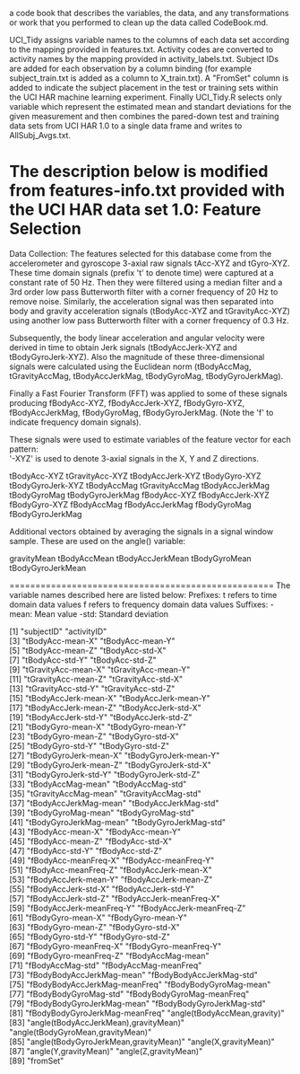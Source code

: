 a code book that describes the variables, the data, and any transformations or work that you performed to clean up the data called CodeBook.md.

UCI_Tidy assigns variable names to the columns of each data set according to the mapping provided in features.txt. Activity codes are converted to activity names by the mapping provided in activity_labels.txt. Subject IDs are added for each observation by a column binding (for example subject_train.txt is added as a column to X_train.txt). A "FromSet" column is added to indicate the subject placement in the test or training sets within the UCI HAR machine learning experiment. Finally UCI_Tidy.R selects only variable which represent the estimated mean and standart deviations for the given measurement and then combines the pared-down test and training data sets from UCI HAR 1.0 to a single data frame and writes to AllSubj_Avgs.txt.

The description below is modified from features-info.txt provided with the UCI HAR data set 1.0: 
Feature Selection 
=================
Data Collection:
The features selected for this database come from the accelerometer and gyroscope 3-axial raw signals tAcc-XYZ and tGyro-XYZ. These time domain signals (prefix 't' to denote time) were captured at a constant rate of 50 Hz. Then they were filtered using a median filter and a 3rd order low pass Butterworth filter with a corner frequency of 20 Hz to remove noise. Similarly, the acceleration signal was then separated into body and gravity acceleration signals (tBodyAcc-XYZ and tGravityAcc-XYZ) using another low pass Butterworth filter with a corner frequency of 0.3 Hz. 

Subsequently, the body linear acceleration and angular velocity were derived in time to obtain Jerk signals (tBodyAccJerk-XYZ and tBodyGyroJerk-XYZ). Also the magnitude of these three-dimensional signals were calculated using the Euclidean norm (tBodyAccMag, tGravityAccMag, tBodyAccJerkMag, tBodyGyroMag, tBodyGyroJerkMag). 

Finally a Fast Fourier Transform (FFT) was applied to some of these signals producing fBodyAcc-XYZ, fBodyAccJerk-XYZ, fBodyGyro-XYZ, fBodyAccJerkMag, fBodyGyroMag, fBodyGyroJerkMag. (Note the 'f' to indicate frequency domain signals). 

These signals were used to estimate variables of the feature vector for each pattern:  
'-XYZ' is used to denote 3-axial signals in the X, Y and Z directions.

tBodyAcc-XYZ
tGravityAcc-XYZ
tBodyAccJerk-XYZ
tBodyGyro-XYZ
tBodyGyroJerk-XYZ
tBodyAccMag
tGravityAccMag
tBodyAccJerkMag
tBodyGyroMag
tBodyGyroJerkMag
fBodyAcc-XYZ
fBodyAccJerk-XYZ
fBodyGyro-XYZ
fBodyAccMag
fBodyAccJerkMag
fBodyGyroMag
fBodyGyroJerkMag

Additional vectors obtained by averaging the signals in a signal window sample. These are used on the angle() variable:

gravityMean
tBodyAccMean
tBodyAccJerkMean
tBodyGyroMean
tBodyGyroJerkMean

===================================================
The variable names described here are listed below:
Prefixes: t refers to time domain data values
          f refers to frequency domain data values
Suffixes: -mean: Mean value
          -std: Standard deviation

 [1] "subjectID"                           "activityID"                         
 [3] "tBodyAcc-mean-X"                      "tBodyAcc-mean-Y"                     
 [5] "tBodyAcc-mean-Z"                      "tBodyAcc-std-X"                      
 [7] "tBodyAcc-std-Y"                       "tBodyAcc-std-Z"                      
 [9] "tGravityAcc-mean-X"                   "tGravityAcc-mean-Y"                  
[11] "tGravityAcc-mean-Z"                   "tGravityAcc-std-X"                   
[13] "tGravityAcc-std-Y"                    "tGravityAcc-std-Z"                   
[15] "tBodyAccJerk-mean-X"                  "tBodyAccJerk-mean-Y"                 
[17] "tBodyAccJerk-mean-Z"                  "tBodyAccJerk-std-X"                  
[19] "tBodyAccJerk-std-Y"                   "tBodyAccJerk-std-Z"                  
[21] "tBodyGyro-mean-X"                     "tBodyGyro-mean-Y"                    
[23] "tBodyGyro-mean-Z"                     "tBodyGyro-std-X"                     
[25] "tBodyGyro-std-Y"                      "tBodyGyro-std-Z"                     
[27] "tBodyGyroJerk-mean-X"                 "tBodyGyroJerk-mean-Y"                
[29] "tBodyGyroJerk-mean-Z"                 "tBodyGyroJerk-std-X"                 
[31] "tBodyGyroJerk-std-Y"                  "tBodyGyroJerk-std-Z"                 
[33] "tBodyAccMag-mean"                     "tBodyAccMag-std"                     
[35] "tGravityAccMag-mean"                  "tGravityAccMag-std"                  
[37] "tBodyAccJerkMag-mean"                 "tBodyAccJerkMag-std"                 
[39] "tBodyGyroMag-mean"                    "tBodyGyroMag-std"                    
[41] "tBodyGyroJerkMag-mean"                "tBodyGyroJerkMag-std"                
[43] "fBodyAcc-mean-X"                      "fBodyAcc-mean-Y"                     
[45] "fBodyAcc-mean-Z"                      "fBodyAcc-std-X"                      
[47] "fBodyAcc-std-Y"                       "fBodyAcc-std-Z"                      
[49] "fBodyAcc-meanFreq-X"                  "fBodyAcc-meanFreq-Y"                 
[51] "fBodyAcc-meanFreq-Z"                  "fBodyAccJerk-mean-X"                 
[53] "fBodyAccJerk-mean-Y"                  "fBodyAccJerk-mean-Z"                 
[55] "fBodyAccJerk-std-X"                   "fBodyAccJerk-std-Y"                  
[57] "fBodyAccJerk-std-Z"                   "fBodyAccJerk-meanFreq-X"             
[59] "fBodyAccJerk-meanFreq-Y"              "fBodyAccJerk-meanFreq-Z"             
[61] "fBodyGyro-mean-X"                     "fBodyGyro-mean-Y"                    
[63] "fBodyGyro-mean-Z"                     "fBodyGyro-std-X"                     
[65] "fBodyGyro-std-Y"                      "fBodyGyro-std-Z"                     
[67] "fBodyGyro-meanFreq-X"                 "fBodyGyro-meanFreq-Y"                
[69] "fBodyGyro-meanFreq-Z"                 "fBodyAccMag-mean"                    
[71] "fBodyAccMag-std"                      "fBodyAccMag-meanFreq"                
[73] "fBodyBodyAccJerkMag-mean"             "fBodyBodyAccJerkMag-std"             
[75] "fBodyBodyAccJerkMag-meanFreq"         "fBodyBodyGyroMag-mean"               
[77] "fBodyBodyGyroMag-std"                 "fBodyBodyGyroMag-meanFreq"           
[79] "fBodyBodyGyroJerkMag-mean"            "fBodyBodyGyroJerkMag-std"            
[81] "fBodyBodyGyroJerkMag-meanFreq"        "angle(tBodyAccMean,gravity)"         
[83] "angle(tBodyAccJerkMean),gravityMean)" "angle(tBodyGyroMean,gravityMean)"    
[85] "angle(tBodyGyroJerkMean,gravityMean)" "angle(X,gravityMean)"                
[87] "angle(Y,gravityMean)"                 "angle(Z,gravityMean)"                
[89] "fromSet"   
